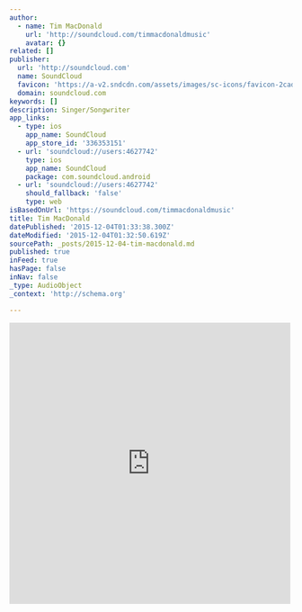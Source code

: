 ```yaml
---
author:
  - name: Tim MacDonald
    url: 'http://soundcloud.com/timmacdonaldmusic'
    avatar: {}
related: []
publisher:
  url: 'http://soundcloud.com'
  name: SoundCloud
  favicon: 'https://a-v2.sndcdn.com/assets/images/sc-icons/favicon-2cadd14b.ico'
  domain: soundcloud.com
keywords: []
description: Singer/Songwriter
app_links:
  - type: ios
    app_name: SoundCloud
    app_store_id: '336353151'
  - url: 'soundcloud://users:4627742'
    type: ios
    app_name: SoundCloud
    package: com.soundcloud.android
  - url: 'soundcloud://users:4627742'
    should_fallback: 'false'
    type: web
isBasedOnUrl: 'https://soundcloud.com/timmacdonaldmusic'
title: Tim MacDonald
datePublished: '2015-12-04T01:33:38.300Z'
dateModified: '2015-12-04T01:32:50.619Z'
sourcePath: _posts/2015-12-04-tim-macdonald.md
published: true
inFeed: true
hasPage: false
inNav: false
_type: AudioObject
_context: 'http://schema.org'

---
```

<iframe src="https://cdn.embedly.com/widgets/media.html?src=https%3A%2F%2Fw.soundcloud.com%2Fplayer%2F%3Fvisual%3Dtrue%26url%3Dhttp%253A%252F%252Fapi.soundcloud.com%252Fusers%252F4627742%26show_artwork%3Dtrue&amp;url=https%3A%2F%2Fsoundcloud.com%2Ftimmacdonaldmusic&amp;image=http%3A%2F%2Fi1.sndcdn.com%2Favatars-000154901100-gkue1z-t500x500.jpg&amp;key=b7d04c9b404c499eba89ee7072e1c4f7&amp;type=text%2Fhtml&amp;schema=soundcloud" width="500" height="500" scrolling="no" frameborder="0" allowfullscreen="allowfullscreen" style=""></iframe>